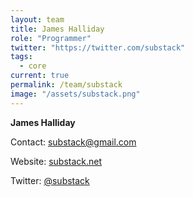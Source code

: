 ```yaml
---
layout: team
title: James Halliday
role: "Programmer"
twitter: "https://twitter.com/substack"
tags:
  - core
current: true
permalink: /team/substack
image: "/assets/substack.png"
---
```


**James Halliday**

Contact: [substack@gmail.com](mailto:substack@gmail.com)

Website: [substack.net](http://substack.net/)

Twitter: [@substack](https://twitter.com/substack)
